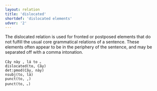 ```yaml
---
layout: relation
title: 'dislocated'
shortdef: 'dislocated elements'
udver: '2'
---
```


The dislocated relation is used for fronted or postposed elements that do not fulfill the usual core
grammatical relations of a sentence. These elements often appear to be in the periphery of the
sentence, and may be separated off with a comma intonation.

~~~ sdparse
Cây này , lá to 。
dislocated(to, Cây)
det:pmod(Cây, này)
nsubj(to, lá)
punct(to, ,)
punct(to, 。)
~~~

<!-- Interlanguage links updated St lis 3 20:58:52 CET 2021 -->
